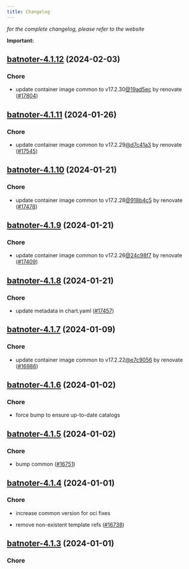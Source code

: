 ```yaml
---
title: Changelog
---
```



*for the complete changelog, please refer to the website*

**Important:**




## [batnoter-4.1.12](https://github.com/truecharts/charts/compare/batnoter-4.1.11...batnoter-4.1.12) (2024-02-03)

### Chore



- update container image common to v17.2.30[@19ad5ec](https://github.com/19ad5ec) by renovate ([#17804](https://github.com/truecharts/charts/issues/17804))


## [batnoter-4.1.11](https://github.com/truecharts/charts/compare/batnoter-4.1.10...batnoter-4.1.11) (2024-01-26)

### Chore



- update container image common to v17.2.29[@d7c41a3](https://github.com/d7c41a3) by renovate ([#17545](https://github.com/truecharts/charts/issues/17545))


## [batnoter-4.1.10](https://github.com/truecharts/charts/compare/batnoter-4.1.9...batnoter-4.1.10) (2024-01-21)

### Chore



- update container image common to v17.2.28[@918b4c5](https://github.com/918b4c5) by renovate ([#17478](https://github.com/truecharts/charts/issues/17478))


## [batnoter-4.1.9](https://github.com/truecharts/charts/compare/batnoter-4.1.8...batnoter-4.1.9) (2024-01-21)

### Chore



- update container image common to v17.2.26[@24c98f7](https://github.com/24c98f7) by renovate ([#17409](https://github.com/truecharts/charts/issues/17409))


## [batnoter-4.1.8](https://github.com/truecharts/charts/compare/batnoter-4.1.7...batnoter-4.1.8) (2024-01-21)

### Chore



- update metadata in chart.yaml ([#17457](https://github.com/truecharts/charts/issues/17457))




## [batnoter-4.1.7](https://github.com/truecharts/charts/compare/batnoter-4.1.6...batnoter-4.1.7) (2024-01-09)

### Chore



- update container image common to v17.2.22[@e7c9056](https://github.com/e7c9056) by renovate ([#16986](https://github.com/truecharts/charts/issues/16986))


## [batnoter-4.1.6](https://github.com/truecharts/charts/compare/batnoter-4.1.5...batnoter-4.1.6) (2024-01-02)

### Chore



- force bump to ensure up-to-date catalogs


## [batnoter-4.1.5](https://github.com/truecharts/charts/compare/batnoter-4.1.4...batnoter-4.1.5) (2024-01-02)

### Chore



- bump common ([#16751](https://github.com/truecharts/charts/issues/16751))


## [batnoter-4.1.4](https://github.com/truecharts/charts/compare/batnoter-4.1.3...batnoter-4.1.4) (2024-01-01)

### Chore



- increase common version for oci fixes

- remove non-existent template refs ([#16738](https://github.com/truecharts/charts/issues/16738))


## [batnoter-4.1.3](https://github.com/truecharts/charts/compare/batnoter-4.1.0...batnoter-4.1.3) (2024-01-01)

### Chore